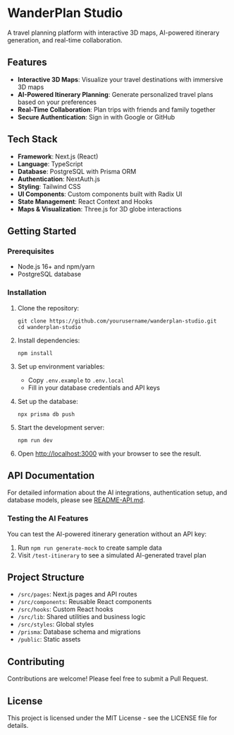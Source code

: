 # WanderPlan Studio

A travel planning platform with interactive 3D maps, AI-powered itinerary generation, and real-time collaboration.

## Features

- **Interactive 3D Maps**: Visualize your travel destinations with immersive 3D maps
- **AI-Powered Itinerary Planning**: Generate personalized travel plans based on your preferences
- **Real-Time Collaboration**: Plan trips with friends and family together
- **Secure Authentication**: Sign in with Google or GitHub

## Tech Stack

- **Framework**: Next.js (React)
- **Language**: TypeScript
- **Database**: PostgreSQL with Prisma ORM
- **Authentication**: NextAuth.js
- **Styling**: Tailwind CSS
- **UI Components**: Custom components built with Radix UI
- **State Management**: React Context and Hooks
- **Maps & Visualization**: Three.js for 3D globe interactions

## Getting Started

### Prerequisites

- Node.js 16+ and npm/yarn
- PostgreSQL database

### Installation

1. Clone the repository:

   ```
   git clone https://github.com/yourusername/wanderplan-studio.git
   cd wanderplan-studio
   ```

2. Install dependencies:

   ```
   npm install
   ```

3. Set up environment variables:

   - Copy `.env.example` to `.env.local`
   - Fill in your database credentials and API keys

4. Set up the database:

   ```
   npx prisma db push
   ```

5. Start the development server:

   ```
   npm run dev
   ```

6. Open [http://localhost:3000](http://localhost:3000) with your browser to see the result.

## API Documentation

For detailed information about the AI integrations, authentication setup, and database models, please see [README-API.md](README-API.md).

### Testing the AI Features

You can test the AI-powered itinerary generation without an API key:

1. Run `npm run generate-mock` to create sample data
2. Visit `/test-itinerary` to see a simulated AI-generated travel plan

## Project Structure

- `/src/pages`: Next.js pages and API routes
- `/src/components`: Reusable React components
- `/src/hooks`: Custom React hooks
- `/src/lib`: Shared utilities and business logic
- `/src/styles`: Global styles
- `/prisma`: Database schema and migrations
- `/public`: Static assets

## Contributing

Contributions are welcome! Please feel free to submit a Pull Request.

## License

This project is licensed under the MIT License - see the LICENSE file for details.
